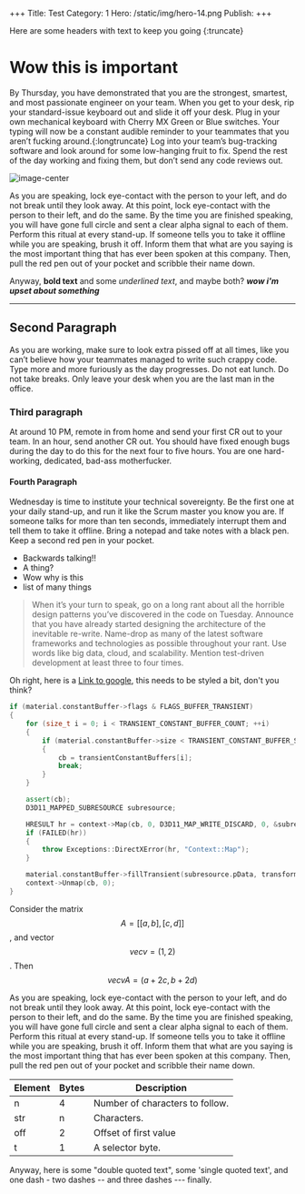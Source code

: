 +++
Title: Test
Category: 1
Hero: /static/img/hero-14.png
Publish: <nil>
+++

Here are some headers with text to keep you going {:truncate}

# Wow this is important
By Thursday, you have demonstrated that you are the strongest, smartest, and most passionate engineer on your team. When you get to your desk, rip your standard-issue keyboard out and slide it off your desk. Plug in your own mechanical keyboard with Cherry MX Green or Blue switches. Your typing will now be a constant audible reminder to your teammates that you aren’t fucking around.{:longtruncate}
Log into your team’s bug-tracking software and look around for some low-hanging fruit to fix. Spend the rest of the day working and fixing them, but don’t send any code reviews out.

![image-center](https://s3.amazonaws.com/img.rawrrawr.com/gallery/fbd0e6258a5f40832e2c2e4e7fca7700d20755a3.jpeg "This should be the title text underneat the image! Its a kitty!")

As you are speaking, lock eye-contact with the person to your left, and do not break until they look away. At this point, lock eye-contact with the person to their left, and do the same. By the time you are finished speaking, you will have gone full circle and sent a clear alpha signal to each of them. Perform this ritual at every stand-up.
If someone tells you to take it offline while you are speaking, brush it off. Inform them that what are you saying is the most important thing that has ever been spoken at this company. Then, pull the red pen out of your pocket and scribble their name down.

Anyway, **bold text**  and some _underlined text_, and maybe both? _**wow i'm upset about something**_

-----

## Second Paragraph
As you are working, make sure to look extra pissed off at all times, like you can’t believe how your teammates managed to write such crappy code. Type more and more furiously as the day progresses. Do not eat lunch. Do not take breaks. Only leave your desk when you are the last man in the office.

### Third paragraph
At around 10 PM, remote in from home and send your first CR out to your team. In an hour, send another CR out. You should have fixed enough bugs during the day to do this for the next four to five hours. You are one hard-working, dedicated, bad-ass motherfucker.

#### Fourth Paragraph
Wednesday is time to institute your technical sovereignty. Be the first one at your daily stand-up, and run it like the Scrum master you know you are. If someone talks for more than ten seconds, immediately interrupt them and tell them to take it offline. Bring a notepad and take notes with a black pen. Keep a second red pen in your pocket.

* Backwards talking!!
* A thing?
* Wow why is this
* list of many things

> When it’s your turn to speak, go on a long rant about all the horrible design patterns you’ve discovered in the code on Tuesday. Announce that you have already started designing the architecture of the inevitable re-write. Name-drop as many of the latest software frameworks and technologies as possible throughout your rant. Use words like big data, cloud, and scalability. Mention test-driven development at least three to four times.

Oh right, here is a [Link to google](http://www.google.com), this needs to be styled a bit, don't you think?

```cpp
if (material.constantBuffer->flags & FLAGS_BUFFER_TRANSIENT)
{
	for (size_t i = 0; i < TRANSIENT_CONSTANT_BUFFER_COUNT; ++i)
	{
		if (material.constantBuffer->size < TRANSIENT_CONSTANT_BUFFER_SIZES[i])
		{
			cb = transientConstantBuffers[i];
			break;
		}
	}

	assert(cb);
	D3D11_MAPPED_SUBRESOURCE subresource;

	HRESULT hr = context->Map(cb, 0, D3D11_MAP_WRITE_DISCARD, 0, &subresource);
	if (FAILED(hr))
	{
		throw Exceptions::DirectXError(hr, "Context::Map");
	}

	material.constantBuffer->fillTransient(subresource.pData, transform.data(), 16);
	context->Unmap(cb, 0);
}
```

Consider the matrix $$A = [[a, b],[c,d]]$$, and vector $$ vec v = (1, 2)$$. Then $$ vecvA = (a + 2c, b + 2d)$$

As you are speaking, lock eye-contact with the person to your left, and do not break until they look away. At this point, lock eye-contact with the person to their left, and do the same. By the time you are finished speaking, you will have gone full circle and sent a clear alpha signal to each of them. Perform this ritual at every stand-up.
If someone tells you to take it offline while you are speaking, brush it off. Inform them that what are you saying is the most important thing that has ever been spoken at this company. Then, pull the red pen out of your pocket and scribble their name down.

Element | Bytes | Description
--------|-------|-------------------------------------
n       | 4     | Number of characters to follow.
str     | n     | Characters.
off     | 2     | Offset of first value
t       | 1     | A selector byte.

Anyway, here is some "double quoted text", some 'single quoted text', and one dash - two dashes -- and three dashes --- finally.